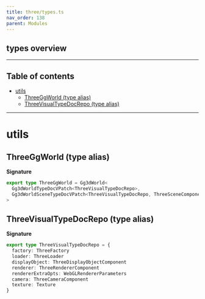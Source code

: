 ```yaml
---
title: three/types.ts
nav_order: 138
parent: Modules
---
```


## types overview

---

<h2 class="text-delta">Table of contents</h2>

- [utils](#utils)
  - [ThreeGgWorld (type alias)](#threeggworld-type-alias)
  - [ThreeVisualTypeDocRepo (type alias)](#threevisualtypedocrepo-type-alias)

---

# utils

## ThreeGgWorld (type alias)

**Signature**

```ts
export type ThreeGgWorld = Gg3dWorld<
  Gg3dWorldTypeDocVPatch<ThreeVisualTypeDocRepo>,
  Gg3dWorldSceneTypeDocVPatch<ThreeVisualTypeDocRepo, ThreeSceneComponent>
>
```

## ThreeVisualTypeDocRepo (type alias)

**Signature**

```ts
export type ThreeVisualTypeDocRepo = {
  factory: ThreeFactory
  loader: ThreeLoader
  displayObject: ThreeDisplayObjectComponent
  renderer: ThreeRendererComponent
  rendererExtraOpts: WebGLRendererParameters
  camera: ThreeCameraComponent
  texture: Texture
}
```
